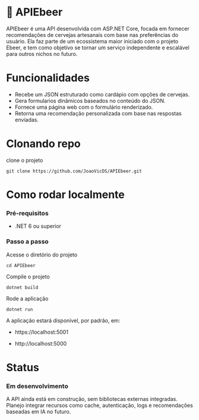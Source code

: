 # 🍺 APIEbeer
APIEbeer é uma API desenvolvida com ASP.NET Core, focada em fornecer recomendações de cervejas artesanais com base nas preferências do usuário. Ela faz parte de um ecossistema maior iniciado com o projeto Ebeer, e tem como objetivo se tornar um serviço independente e escalável para outros nichos no futuro.

# Funcionalidades
- Recebe um JSON estruturado como cardápio com opções de cervejas.
- Gera formularios dinâmicos baseados no conteúdo do JSON.
- Fornece uma página web com o formulário renderizado.
- Retorna uma recomendação personalizada com base nas respostas enviadas.

# Clonando repo
clone o projeto
```
git clone https://github.com/JoaoVicDS/APIEbeer.git
```
# Como rodar localmente
### Pré-requisitos
- .NET 6 ou superior

### Passo a passo
Acesse o diretório do projeto
```
cd APIEbeer
```
Compile o projeto
```
dotnet build
```
Rode a aplicação
```
dotnet run
```
A aplicação estará disponível, por padrão, em:

- https://localhost:5001

- http://localhost:5000

# Status
### Em desenvolvimento
A API ainda está em construção, sem bibliotecas externas integradas. Planejo integrar recursos como cache, autenticação, logs e recomendações baseadas em IA no futuro.


